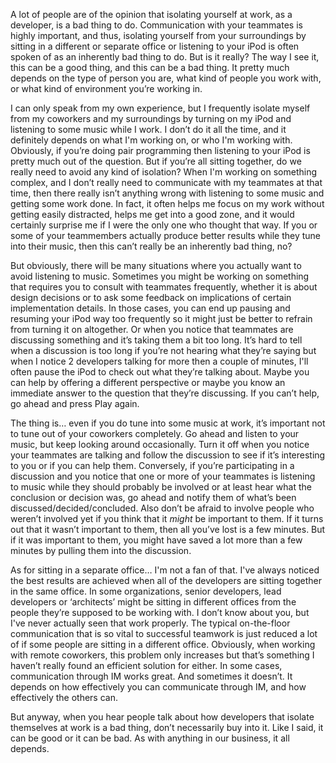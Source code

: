 <p>A lot of people are of the opinion that isolating yourself at work, as a developer, is a bad thing to do. Communication with your teammates is highly important, and thus, isolating yourself from your surroundings by sitting in a different or separate office or listening to your iPod is often spoken of as an inherently bad thing to do. But is it really? The way I see it, this can be a good thing, and this can be a bad thing. It pretty much depends on the type of person you are, what kind of people you work with, or what kind of environment you’re working in.</p>  <p>I can only speak from my own experience, but I frequently isolate myself from my coworkers and my surroundings by turning on my iPod and listening to some music while I work. I don’t do it all the time, and it definitely depends on what I'm working on, or who I'm working with. Obviously, if you’re doing pair programming then listening to your iPod is pretty much out of the question. But if you’re all sitting together, do we really need to avoid any kind of isolation? When I'm working on something complex, and I don’t really need to communicate with my teammates at that time, then there really isn’t anything wrong with listening to some music and getting some work done. In fact, it often helps me focus on my work without getting easily distracted, helps me get into a good zone, and it would certainly surprise me if I were the only one who thought that way. If you or some of your teammembers actually produce better results while they tune into their music, then this can’t really be an inherently bad thing, no?</p>  <p>But obviously, there will be many situations where you actually want to avoid listening to music. Sometimes you might be working on something that requires you to consult with teammates frequently, whether it is about design decisions or to ask some feedback on implications of certain implementation details. In those cases, you can end up pausing and resuming your iPod way too frequently so it might just be better to refrain from turning it on altogether. Or when you notice that teammates are discussing something and it’s taking them a bit too long. It’s hard to tell when a discussion is too long if you’re not hearing what they’re saying but when I notice 2 developers talking for more then a couple of minutes, I'll often pause the iPod to check out what they’re talking about. Maybe you can help by offering a different perspective or maybe you know an immediate answer to the question that they’re discussing. If you can’t help, go ahead and press Play again.</p>  <p>The thing is… even if you do tune into some music at work, it’s important not to tune out of your coworkers completely. Go ahead and listen to your music, but keep looking around occasionally. Turn it off when you notice your teammates are talking and follow the discussion to see if it’s interesting to you or if you can help them. Conversely, if you’re participating in a discussion and you notice that one or more of your teammates is listening to music while they should probably be involved or at least hear what the conclusion or decision was, go ahead and notify them of what’s been discussed/decided/concluded. Also don’t be afraid to involve people who weren’t involved yet if you think that it <em>might</em> be important to them. If it turns out that it wasn’t important to them, then all you’ve lost is a few minutes. But if it was important to them, you might have saved a lot more than a few minutes by pulling them into the discussion.</p>  <p>As for sitting in a separate office… I'm not a fan of that. I've always noticed the best results are achieved when all of the developers are sitting together in the same office. In some organizations, senior developers, lead developers or ‘architects’ might be sitting in different offices from the people they’re supposed to be working with. I don’t know about you, but I've never actually seen that work properly. The typical on-the-floor communication that is so vital to successful teamwork is just reduced a lot of if some people are sitting in a different office. Obviously, when working with remote coworkers, this problem only increases but that’s something I haven’t really found an efficient solution for either. In some cases, communication through IM works great. And sometimes it doesn’t. It depends on how effectively you can communicate through IM, and how effectively the others can. </p>  <p>But anyway, when you hear people talk about how developers that isolate themselves at work is a bad thing, don’t necessarily buy into it. Like I said, it can be good or it can be bad. As with anything in our business, it all depends.</p>